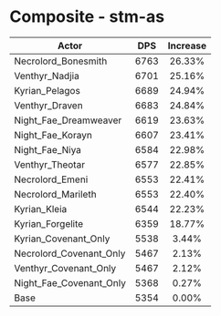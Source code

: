 # Composite - stm-as
| Actor | DPS | Increase |
|---|:---:|:---:|
|Necrolord_Bonesmith|6763|26.33%|
|Venthyr_Nadjia|6701|25.16%|
|Kyrian_Pelagos|6689|24.94%|
|Venthyr_Draven|6683|24.84%|
|Night_Fae_Dreamweaver|6619|23.63%|
|Night_Fae_Korayn|6607|23.41%|
|Night_Fae_Niya|6584|22.98%|
|Venthyr_Theotar|6577|22.85%|
|Necrolord_Emeni|6553|22.41%|
|Necrolord_Marileth|6553|22.40%|
|Kyrian_Kleia|6544|22.23%|
|Kyrian_Forgelite|6359|18.77%|
|Kyrian_Covenant_Only|5538|3.44%|
|Necrolord_Covenant_Only|5467|2.13%|
|Venthyr_Covenant_Only|5467|2.12%|
|Night_Fae_Covenant_Only|5368|0.27%|
|Base|5354|0.00%|
